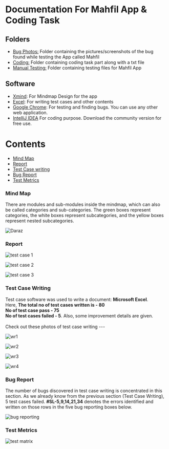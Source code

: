 # Documentation For Mahfil App & Coding Task 

## Folders
- [Bug Photos:](#bug-photos) Folder containing the pictures/screenshots of the bug found while testing the App called Mahfil
- [Coding:](#coding) Folder containing coding task part along with a txt file
- [Manual Testing:](#manual-testing)  Folder containing testing files for Mahfil App

## Software 
- [Xmind](https://xmind.app): For Mindmap Design for the app
- [Excel](): For writing test cases and other contents
- [Google Chrome](https://www.google.com/chrome): For testing and finding bugs. You can use any other web application.
- [IntelliJ IDEA](https://www.jetbrains.com/idea/download/?section=windows) For coding purpose. Download the community version for free use.

# Contents
- [Mind Map](#mind-map)
- [Report](#report)
- [Test Case writing](#test-case-writing)
- [Bug Report](#bug-report)
- [Test Metrics](#test-metrics)


### Mind Map
There are modules and sub-modules inside the mindmap, which can also be called categories and sub-categories. The green boxes represent categories, the white boxes represent subcategories, and the yellow boxes represent nested subcategories.

![Daraz](https://github.com/rashadkhan97/Tast-Case-for-DARAZ/assets/76771109/045388d4-00ef-40b3-883c-c074e4d4290e)


### Report

![test case 1](https://github.com/rashadkhan97/Tast-Case-for-DARAZ/assets/76771109/22ce744b-00b7-49cc-99a3-f44e5e6a724f)

![test case 2](https://github.com/rashadkhan97/Tast-Case-for-DARAZ/assets/76771109/221e2a7c-a2c1-4c5d-8ad6-42b1a6018643)

![test case 3](https://github.com/rashadkhan97/Tast-Case-for-DARAZ/assets/76771109/a4b9d0a3-d0de-4978-bfee-4d7692058011)

### Test Case Writing
Test case software was used to write a document: **Microsoft Excel**. 
<br>Here, **The total no of test cases written is - 80**  </br> **No of test case pass - 75** <br>**No of test cases failed - 5**. Also, some improvement details are given.</br>
<br> Check out these photos of test case writing --- </br>

![wr1](https://github.com/rashadkhan97/Tast-Case-for-DARAZ/assets/76771109/0b95b583-60a6-4e4a-8799-71595675e24e)

![wr2](https://github.com/rashadkhan97/Tast-Case-for-DARAZ/assets/76771109/2c7c8329-e282-4060-8d1f-787b0d727b6f)

![wr3](https://github.com/rashadkhan97/Tast-Case-for-DARAZ/assets/76771109/4f1c24ea-4c4b-427f-80a2-98053b81b0f8)

![wr4](https://github.com/rashadkhan97/Tast-Case-for-DARAZ/assets/76771109/395fd4f1-eecc-45f1-be2f-359f1f13d1cb)

### Bug Report
The number of bugs discovered in test case writing is concentrated in this section. As we already know from the previous section (Test Case Writing), 5 test cases failed. **#SL-5,9,14,21,34** denotes the errors identified and written on those rows in the five bug reporting boxes below.

![bug reporting](https://github.com/rashadkhan97/Tast-Case-for-DARAZ/assets/76771109/4713e2ea-2cd2-4b36-bba5-07f6187b8556)

### Test Metrics

![test matrix](https://github.com/rashadkhan97/Tast-Case-for-DARAZ/assets/76771109/6a2d6ba0-0acd-4a4c-aa41-c3c96245fa3e)
